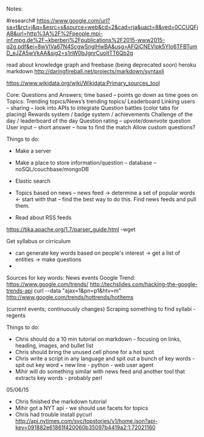 Notes:

#research#
https://www.google.com/url?sa=t&rct=j&q=&esrc=s&source=web&cd=2&cad=rja&uact=8&ved=0CCUQFjAB&url=http%3A%2F%2Fpeople.mpi-inf.mpg.de%2F~kberberi%2Fpublications%2F2015-www2015-q2g.pdf&ei=8wVIVa67N4ScgwSngIHwBA&usg=AFQjCNEVIpk5YIo6TFBTumD_eJZA5wVkAA&sig2=s1nW0bJgnrCuoltTT6Qb2g

read about knowledge graph and freebase (being deprecated soon)
heroku
markdown
http://daringfireball.net/projects/markdown/syntaxli

https://www.wikidata.org/wiki/Wikidata:Primary_sources_tool

Core: Questions and Answers; time based – points go down as time goes on
Topics: Trending topics/News’s trending topics/
Leaderboard
Linking users – sharing – look into APIs to integrate
Question battles (color tabs for placing)
Rewards system / badge system / achievements
Challenge of the day / leaderboard of the day
Question rating – upvote/downvote question
User input – short answer – how to find the match
Allow custom questions?

Things to do:
-	Make a server
-	Make a place to store information/question – database – noSQL/couchbase/mongoDB
-	Elastic search
-	Topics based on news – news feed -> determine a set of popular words <- start with that – find the best way to do this. Find news feeds and pull them.

-	Read about RSS feeds

https://tika.apache.org/1.7/parser_guide.html -wget

Get syllabus or cirriculum 
- can generate key words based on people's interest -> get a list of entities -> make questions
- 

Sources for key words:
News events
Google Trend: https://www.google.com/trends/
http://techslides.com/hacking-the-google-trends-api
curl --data "ajax=1&pn=p1&htv=m" http://www.google.com/trends/hottrends/hotItems


(current events; continuously changes)
Scraping something to find syllabi - regents




Things to do:
- Chris should do a 10 min tutorial on markdown - focusing on links, heading, images, and bullet list
- Chris should bring the unused cell phone for a hot spot
- Chris write a script in any language and spit out a bunch of key words - spit out key word + new line - python - web user agent
- Mihir will do something similar with news feed and another tool that extracts key words - probably perl


05/06/15
- Chris finished the markdown tutorial
- Mihir got a NYT api - we should use facets for topics
- Chris had trouble install pycurl
http://api.nytimes.com/svc/topstories/v1/home.json?api-key=091882e61861f420060b35097b4419a2:1:72021160